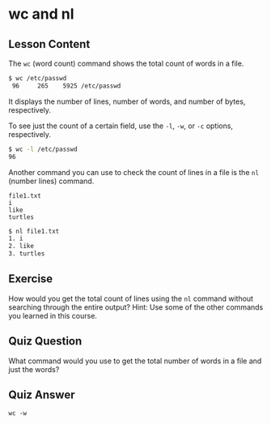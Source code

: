 # wc and nl

## Lesson Content

The `wc` (word count) command shows the total count of words in a file.

```bash
$ wc /etc/passwd
 96     265    5925 /etc/passwd
```

It displays the number of lines, number of words, and number of bytes, respectively.

To see just the count of a certain field, use the `-l`, `-w`, or `-c` options, respectively.

```bash
$ wc -l /etc/passwd
96
```

Another command you can use to check the count of lines in a file is the `nl` (number lines) command.

```plaintext
file1.txt
i
like
turtles
```

```bash
$ nl file1.txt
1. i
2. like
3. turtles
```

## Exercise

How would you get the total count of lines using the `nl` command without searching through the entire output? Hint: Use some of the other commands you learned in this course.

## Quiz Question

What command would you use to get the total number of words in a file and just the words?

## Quiz Answer

`wc -w`
